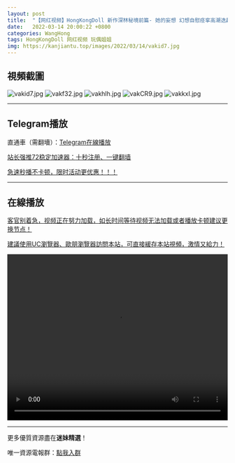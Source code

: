 ```yaml
---
layout: post
title:  "【网红视频】HongKongDoll 新作深林秘境前篇- 她的妄想 幻想自慰痉挛高潮迭起"
date:   2022-03-14 20:00:22 +0800
categories: WangHong
tags: HongKongDoll 网红视频 玩偶姐姐
img: https://kanjiantu.top/images/2022/03/14/vakid7.jpg
---
```



## 視頻截圖

![vakid7.jpg](https://kanjiantu.top/images/2022/03/14/vakid7.jpg)
![vakf32.jpg](https://kanjiantu.top/images/2022/03/14/vakf32.jpg)
![vakhlh.jpg](https://kanjiantu.top/images/2022/03/14/vakhlh.jpg)
![vakCR9.jpg](https://kanjiantu.top/images/2022/03/14/vakCR9.jpg)
![vakkxI.jpg](https://kanjiantu.top/images/2022/03/14/vakkxI.jpg)

* * *
## Telegram播放

直通車（需翻墻）：[Telegram在線播放](https://t.me/mimeijingxuan/37)

<u>站长强推72稳定加速器：[十秒注册、一键翻墙](https://www.mimei.blog/skip/vpn.html) </u>


<u>急速秒播不卡顿，限时活动更优惠！！！</u>
* * *
## 在線播放
<u>客官别着急，视频正在努力加载，如长时间等待视频无法加载或者播放卡顿建议更换节点！</u>

<u>建議使用UC瀏覽器、歐朋瀏覽器訪問本站，可直接緩存本站視頻，激情又給力！</u>
<center><video src="https://cdn.publer.io/uploads/videos/6246792fdb279732fb55bcaa/93029c3ac4f3b3eae956ec256ccb6627.mp4" width="100%" height="380px" controls="controls"></video></center>


* * *
更多優質資源盡在**迷妹精選**！

唯一資源電報群：[點我入群](https://t.me/mimeijingxuan)


